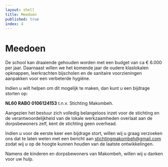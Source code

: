 ```yaml
---
layout: shell
title: Meedoen
published: true
index: 4
---
```


# Meedoen

De school kan draaiende gehouden worden met een budget van ca €&nbsp;6.000 per jaar. Daarnaast willen we het komende jaar de oudere klaslokalen opknappen, leerkrachten bijscholen en de sanitaire voorzieningen aanpakken voor een verbeterde hygiëne. 

Indien u wilt helpen om dit mogelijk te maken, dan kunt u een bijdrage storten op:

**NL60 RABO 0106124153** t.n.v. Stichting Makombeh.

Aangezien het bestuur zich volledig belangeloos inzet voor de stichting en de verantwoordelijkheid van de lokale werkzaamheden overlaat aan de dorpsbewoners zelf, kent de stichting geen overhead.

Indien u voor de eerste keer een bijdrage stort, willen wij u graag verzoeken ons dat te laten weten met een bericht aan [stichtingmakombeh@gmail.com](mailto:stichtingmakombeh@gmail.com) zodat wij u op de hoogte kunnen houden van de laatste ontwikkelingen.

Namens de kinderen en dorpsbewoners van Makombeh, willen wij u danken voor uw hulp.